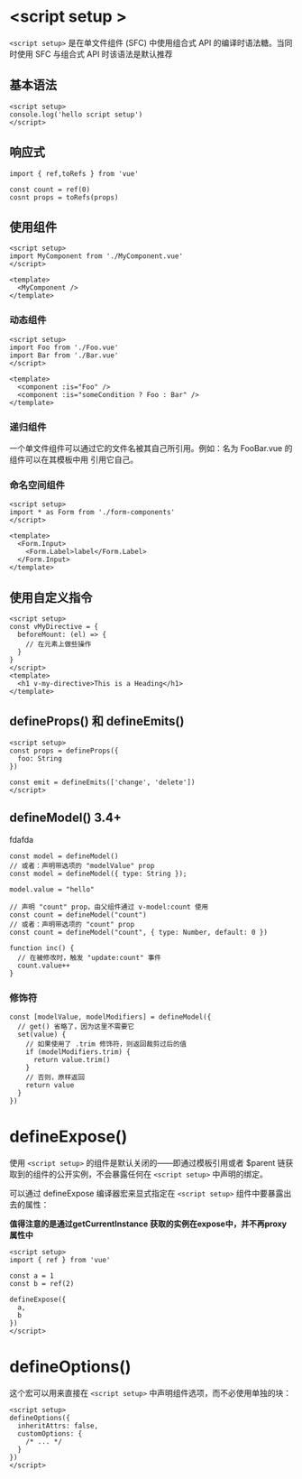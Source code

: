 # \<script setup \>

`<script setup>` 是在单文件组件 (SFC) 中使用组合式 API 的编译时语法糖。当同时使用 SFC 与组合式 API 时该语法是默认推荐

## 基本语法

```
<script setup>
console.log('hello script setup')
</script>
```

## 响应式

```
import { ref,toRefs } from 'vue'

const count = ref(0)
cosnt props = toRefs(props)
```

## 使用组件

```
<script setup>
import MyComponent from './MyComponent.vue'
</script>

<template>
  <MyComponent />
</template>
```

### 动态组件

```
<script setup>
import Foo from './Foo.vue'
import Bar from './Bar.vue'
</script>

<template>
  <component :is="Foo" />
  <component :is="someCondition ? Foo : Bar" />
</template>
```

### 递归组件

一个单文件组件可以通过它的文件名被其自己所引用。例如：名为 FooBar.vue 的组件可以在其模板中用 <FooBar/> 引用它自己。

### 命名空间组件

```
<script setup>
import * as Form from './form-components'
</script>

<template>
  <Form.Input>
    <Form.Label>label</Form.Label>
  </Form.Input>
</template>
```

## 使用自定义指令

```
<script setup>
const vMyDirective = {
  beforeMount: (el) => {
    // 在元素上做些操作
  }
}
</script>
<template>
  <h1 v-my-directive>This is a Heading</h1>
</template>
```

## defineProps() 和 defineEmits()

```
<script setup>
const props = defineProps({
  foo: String
})

const emit = defineEmits(['change', 'delete'])
</script>
```

## defineModel() 3.4+

fdafda

```
const model = defineModel()
// 或者：声明带选项的 "modelValue" prop
const model = defineModel({ type: String });

model.value = "hello"

// 声明 "count" prop，由父组件通过 v-model:count 使用
const count = defineModel("count")
// 或者：声明带选项的 "count" prop
const count = defineModel("count", { type: Number, default: 0 })

function inc() {
  // 在被修改时，触发 "update:count" 事件
  count.value++
}

```

### 修饰符

```
const [modelValue, modelModifiers] = defineModel({
  // get() 省略了，因为这里不需要它
  set(value) {
    // 如果使用了 .trim 修饰符，则返回裁剪过后的值
    if (modelModifiers.trim) {
      return value.trim()
    }
    // 否则，原样返回
    return value
  }
})
```

# defineExpose()

使用 `<script setup>` 的组件是默认关闭的——即通过模板引用或者 $parent 链获取到的组件的公开实例，不会暴露任何在 `<script setup>` 中声明的绑定。

可以通过 defineExpose 编译器宏来显式指定在 `<script setup>` 组件中要暴露出去的属性：

**值得注意的是通过getCurrentInstance 获取的实例在expose中，并不再proxy属性中**

```
<script setup>
import { ref } from 'vue'

const a = 1
const b = ref(2)

defineExpose({
  a,
  b
})
</script>
```

# defineOptions()

这个宏可以用来直接在 `<script setup>` 中声明组件选项，而不必使用单独的块：

```
<script setup>
defineOptions({
  inheritAttrs: false,
  customOptions: {
    /* ... */
  }
})
</script>
```
